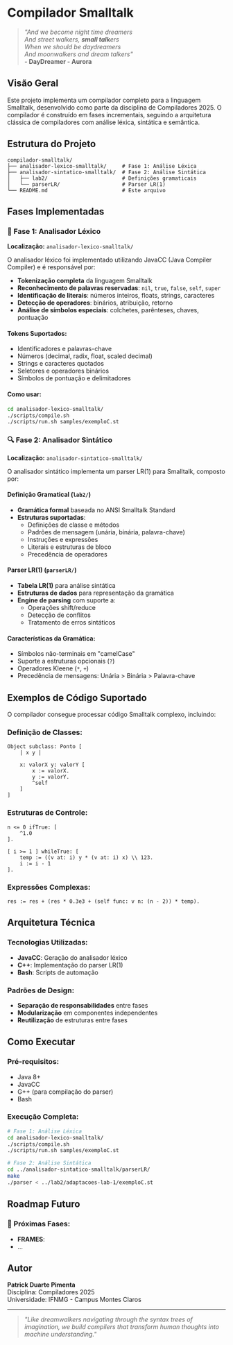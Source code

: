 # Compilador Smalltalk

> *"And we become night time dreamers*  
> *And street walkers, **small talk**ers*  
> *When we should be daydreamers*  
> *And moonwalkers and dream talkers"*  
> **- DayDreamer - Aurora**

## Visão Geral

Este projeto implementa um compilador completo para a linguagem Smalltalk, desenvolvido como parte da disciplina de Compiladores 2025. O compilador é construído em fases incrementais, seguindo a arquitetura clássica de compiladores com análise léxica, sintática e semântica.

## Estrutura do Projeto

```
compilador-smalltalk/
├── analisador-lexico-smalltalk/     # Fase 1: Análise Léxica
├── analisador-sintatico-smalltalk/  # Fase 2: Análise Sintática
│   ├── lab2/                        # Definições gramaticais
│   └── parserLR/                    # Parser LR(1)
└── README.md                        # Este arquivo
```

## Fases Implementadas

### 📖 Fase 1: Analisador Léxico

**Localização:** `analisador-lexico-smalltalk/`

O analisador léxico foi implementado utilizando JavaCC (Java Compiler Compiler) e é responsável por:

- **Tokenização completa** da linguagem Smalltalk
- **Reconhecimento de palavras reservadas**: `nil`, `true`, `false`, `self`, `super`
- **Identificação de literais**: números inteiros, floats, strings, caracteres
- **Detecção de operadores**: binários, atribuição, retorno
- **Análise de símbolos especiais**: colchetes, parênteses, chaves, pontuação

#### Tokens Suportados:
- Identificadores e palavras-chave
- Números (decimal, radix, float, scaled decimal)
- Strings e caracteres quotados
- Seletores e operadores binários
- Símbolos de pontuação e delimitadores

#### Como usar:
```bash
cd analisador-lexico-smalltalk/
./scripts/compile.sh
./scripts/run.sh samples/exemploC.st
```

### 🔍 Fase 2: Analisador Sintático

**Localização:** `analisador-sintatico-smalltalk/`

O analisador sintático implementa um parser LR(1) para Smalltalk, composto por:

#### Definição Gramatical (`lab2/`)
- **Gramática formal** baseada no ANSI Smalltalk Standard
- **Estruturas suportadas**:
  - Definições de classe e métodos
  - Padrões de mensagem (unária, binária, palavra-chave)
  - Instruções e expressões
  - Literais e estruturas de bloco
  - Precedência de operadores

#### Parser LR(1) (`parserLR/`)
- **Tabela LR(1)** para análise sintática
- **Estruturas de dados** para representação da gramática
- **Engine de parsing** com suporte a:
  - Operações shift/reduce
  - Detecção de conflitos
  - Tratamento de erros sintáticos

#### Características da Gramática:
- Símbolos não-terminais em "camelCase"
- Suporte a estruturas opcionais (`?`)
- Operadores Kleene (`*`, `+`)
- Precedência de mensagens: Unária > Binária > Palavra-chave

## Exemplos de Código Suportado

O compilador consegue processar código Smalltalk complexo, incluindo:

### Definição de Classes:
```smalltalk
Object subclass: Ponto [
    | x y |
    
    x: valorX y: valorY [
        x := valorX.
        y := valorY.
        ^self
    ]
]
```

### Estruturas de Controle:
```smalltalk
n <= 0 ifTrue: [
    ^1.0
].

[ i >= 1 ] whileTrue: [
    temp := ((v at: i) y * (v at: i) x) \\ 123.
    i := i - 1
].
```

### Expressões Complexas:
```smalltalk
res := res + (res * 0.3e3 + (self func: v n: (n - 2)) * temp).
```

## Arquitetura Técnica

### Tecnologias Utilizadas:
- **JavaCC**: Geração do analisador léxico
- **C++**: Implementação do parser LR(1)
- **Bash**: Scripts de automação

### Padrões de Design:
- **Separação de responsabilidades** entre fases
- **Modularização** em componentes independentes
- **Reutilização** de estruturas entre fases

## Como Executar

### Pré-requisitos:
- Java 8+
- JavaCC
- G++ (para compilação do parser)
- Bash

### Execução Completa:
```bash
# Fase 1: Análise Léxica
cd analisador-lexico-smalltalk/
./scripts/compile.sh
./scripts/run.sh samples/exemploC.st

# Fase 2: Análise Sintática
cd ../analisador-sintatico-smalltalk/parserLR/
make
./parser < ../lab2/adaptacoes-lab-1/exemploC.st
```

## Roadmap Futuro

### 🔮 Próximas Fases:
- **FRAMES**:
- ...

## Autor

**Patrick Duarte Pimenta**  
Disciplina: Compiladores 2025  
Universidade: IFNMG - Campus Montes Claros

---

> *"Like dreamwalkers navigating through the syntax trees of imagination, we build compilers that transform human thoughts into machine understanding."*
